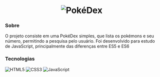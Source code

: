 <h1 align="center"><img src="https://cdn2.bulbagarden.net/upload/4/4b/Pok%C3%A9dex_logo.png" alt="PokéDex" /></h1>

<h3>Sobre</h3>
<p>O projeto consiste em uma PokéDex simples, que lista os pokémons e seu número, permitindo a pesquisa pelo usuário. Foi desenvolvido para estudo de JavaScript, principalmente das diferenças entre ES5 e ES6</p>

<h3>Tecnologias</h3>

![HTML5](https://img.shields.io/badge/html5-%23E34F26.svg?style=for-the-badge&logo=html5&logoColor=white)
![CSS3](https://img.shields.io/badge/css3-%231572B6.svg?style=for-the-badge&logo=css3&logoColor=white)
![JavaScript](https://img.shields.io/badge/javascript-%23323330.svg?style=for-the-badge&logo=javascript&logoColor=%23F7DF1E)

